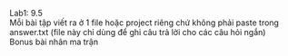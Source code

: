 Lab1: 9.5 <br/>
Mỗi bài tập viết ra ở 1 file hoặc project riêng chứ không phải paste trong answer.txt (file này chỉ dùng để ghi câu trả lời cho các câu hỏi ngắn) <br/>
Bonus bài nhân ma trận
